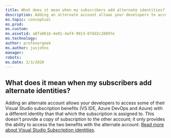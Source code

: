 ```yaml
---
title: What does it mean when my subscribers add alternate identities?
description: Adding an alternate account allows your developers to access some of their Visual Studio subscription benefits (VS IDE, Azure DevOps...
ms.topic: conceptual
ms.prod: 
ms.custom: 
ms.assetid: a8fa961b-4e81-4af4-9913-67dd2c28897e
ms.technology: 
author: profexorgeek
ms.author: jusjohns
manager: 
robots: 
ms.date: 3/3/2020
---
```


## What does it mean when my subscribers add alternate identities?

Adding an alternate account allows your developers to access some of their Visual Studio subscription benefits (VS IDE, Azure DevOps and Azure) with a different identity than that which the subscription is assigned to. This doesn't provide a copy of subscription to the other account; it only provides the ability to access the two benefits with the alternate account. [Read more about Visual Studio Subscription identities](https://docs.microsoft.com/visualstudio/subscriptions/vs-alternate-identity).
